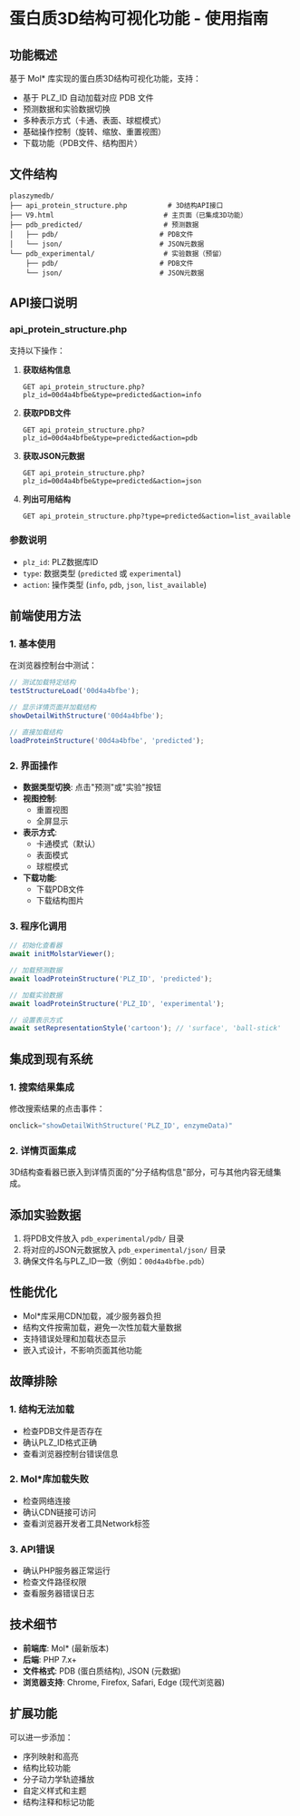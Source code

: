 # 蛋白质3D结构可视化功能 - 使用指南

## 功能概述

基于 Mol* 库实现的蛋白质3D结构可视化功能，支持：
- 基于 PLZ_ID 自动加载对应 PDB 文件
- 预测数据和实验数据切换
- 多种表示方式（卡通、表面、球棍模式）
- 基础操作控制（旋转、缩放、重置视图）
- 下载功能（PDB文件、结构图片）

## 文件结构

```
plaszymedb/
├── api_protein_structure.php          # 3D结构API接口
├── V9.html                           # 主页面（已集成3D功能）
├── pdb_predicted/                    # 预测数据
│   ├── pdb/                         # PDB文件
│   └── json/                        # JSON元数据
└── pdb_experimental/                 # 实验数据（预留）
    ├── pdb/                         # PDB文件
    └── json/                        # JSON元数据
```

## API接口说明

### api_protein_structure.php

支持以下操作：

1. **获取结构信息**
   ```
   GET api_protein_structure.php?plz_id=00d4a4bfbe&type=predicted&action=info
   ```

2. **获取PDB文件**
   ```
   GET api_protein_structure.php?plz_id=00d4a4bfbe&type=predicted&action=pdb
   ```

3. **获取JSON元数据**
   ```
   GET api_protein_structure.php?plz_id=00d4a4bfbe&type=predicted&action=json
   ```

4. **列出可用结构**
   ```
   GET api_protein_structure.php?type=predicted&action=list_available
   ```

### 参数说明

- `plz_id`: PLZ数据库ID
- `type`: 数据类型 (`predicted` 或 `experimental`)
- `action`: 操作类型 (`info`, `pdb`, `json`, `list_available`)

## 前端使用方法

### 1. 基本使用

在浏览器控制台中测试：
```javascript
// 测试加载特定结构
testStructureLoad('00d4a4bfbe');

// 显示详情页面并加载结构
showDetailWithStructure('00d4a4bfbe');

// 直接加载结构
loadProteinStructure('00d4a4bfbe', 'predicted');
```

### 2. 界面操作

- **数据类型切换**: 点击"预测"或"实验"按钮
- **视图控制**: 
  - 重置视图
  - 全屏显示
- **表示方式**:
  - 卡通模式（默认）
  - 表面模式
  - 球棍模式
- **下载功能**:
  - 下载PDB文件
  - 下载结构图片

### 3. 程序化调用

```javascript
// 初始化查看器
await initMolstarViewer();

// 加载预测数据
await loadProteinStructure('PLZ_ID', 'predicted');

// 加载实验数据
await loadProteinStructure('PLZ_ID', 'experimental');

// 设置表示方式
await setRepresentationStyle('cartoon'); // 'surface', 'ball-stick'
```

## 集成到现有系统

### 1. 搜索结果集成

修改搜索结果的点击事件：
```javascript
onclick="showDetailWithStructure('PLZ_ID', enzymeData)"
```

### 2. 详情页面集成

3D结构查看器已嵌入到详情页面的"分子结构信息"部分，可与其他内容无缝集成。

## 添加实验数据

1. 将PDB文件放入 `pdb_experimental/pdb/` 目录
2. 将对应的JSON元数据放入 `pdb_experimental/json/` 目录
3. 确保文件名与PLZ_ID一致（例如：`00d4a4bfbe.pdb`）

## 性能优化

- Mol*库采用CDN加载，减少服务器负担
- 结构文件按需加载，避免一次性加载大量数据
- 支持错误处理和加载状态显示
- 嵌入式设计，不影响页面其他功能

## 故障排除

### 1. 结构无法加载
- 检查PDB文件是否存在
- 确认PLZ_ID格式正确
- 查看浏览器控制台错误信息

### 2. Mol*库加载失败
- 检查网络连接
- 确认CDN链接可访问
- 查看浏览器开发者工具Network标签

### 3. API错误
- 确认PHP服务器正常运行
- 检查文件路径权限
- 查看服务器错误日志

## 技术细节

- **前端库**: Mol* (最新版本)
- **后端**: PHP 7.x+
- **文件格式**: PDB (蛋白质结构), JSON (元数据)
- **浏览器支持**: Chrome, Firefox, Safari, Edge (现代浏览器)

## 扩展功能

可以进一步添加：
- 序列映射和高亮
- 结构比较功能
- 分子动力学轨迹播放
- 自定义样式和主题
- 结构注释和标记功能
